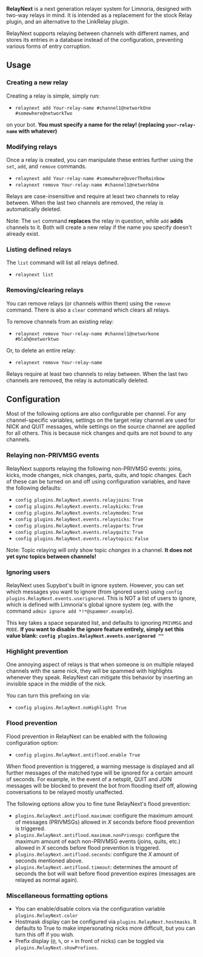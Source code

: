 **RelayNext** is a next generation relayer system for Limnoria, designed with two-way relays in mind. It is intended as a replacement for the stock Relay plugin, and an alternative to the LinkRelay plugin.

RelayNext supports relaying between channels with different names, and stores its entries in a database instead of the configuration, preventing various forms of entry corruption.

## Usage

### Creating a new relay

Creating a relay is simple, simply run:

* `relaynext add Your-relay-name #channel1@networkOne #somewhere@networkTwo`

on your bot. **You must specify a name for the relay! (replacing `your-relay-name` with whatever)**

### Modifying relays

Once a relay is created, you can manipulate these entries further using the `set`, `add`, and `remove` commands.

* `relaynext add Your-relay-name #somewhere@overTheRainbow`
* `relaynext remove Your-relay-name #channel1@networkOne`

Relays are case-insensitive and require at least two channels to relay between. When the last two channels are removed, the relay is automatically deleted.

Note: The `set` command **replaces** the relay in question, while `add` **adds** channels to it. Both will create a new relay if the name you specify doesn't already exist.

### Listing defined relays

The `list` command will list all relays defined.

* `relaynext list`

### Removing/clearing relays

You can remove relays (or channels within them) using the `remove` command. There is also a `clear` command which clears all relays.

To remove channels from an existing relay:

* `relaynext remove Your-relay-name #channel1@networkone #blah@networktwo`

Or, to delete an entire relay:

* `relaynext remove Your-relay-name`

Relays require at least two channels to relay between. When the last two channels are removed, the relay is automatically deleted.

## Configuration

Most of the following options are also configurable per channel. For any channel-specific variables, settings on the target relay channel are used for NICK and QUIT messages, while settings on the source channel are applied for all others. This is because nick changes and quits are not bound to any channels.

### Relaying non-PRIVMSG events

RelayNext supports relaying the following non-PRIVMSG events: joins, kicks, mode changes, nick changes, parts, quits, and topic changes. Each of these can be turned on and off using configuration variables, and have the following defaults:

- `config plugins.RelayNext.events.relayjoins`: `True`
- `config plugins.RelayNext.events.relaykicks`: `True`
- `config plugins.RelayNext.events.relaymodes`: `True`
- `config plugins.RelayNext.events.relaynicks`: `True`
- `config plugins.RelayNext.events.relayparts`: `True`
- `config plugins.RelayNext.events.relayquits`: `True`
- `config plugins.RelayNext.events.relaytopics`: `False`

Note: Topic relaying will only show topic *changes* in a channel. **It does not yet sync topics between channels!**

### Ignoring users
RelayNext uses Supybot's built in ignore system. However, you can set which messages you want to ignore (from ignored users) using `config plugins.RelayNext.events.userignored`. This is NOT a list of users to ignore, which is defined with Limnoria's global ignore system (eg. with the command `admin ignore add *!*@spammer.example`).

This key takes a space separated list, and defaults to ignoring `PRIVMSG` and `MODE`. **If you want to disable the ignore feature entirely, simply set this value blank: `config plugins.RelayNext.events.userignored ""`**

### Highlight prevention
One annoying aspect of relays is that when someone is on multiple relayed channels with the same nick, they will be spammed with highlights whenever they speak. RelayNext can mitigate this behavior by inserting an invisible space in the middle of the nick.

You can turn this prefixing on via:
* `config plugins.RelayNext.noHighlight True`

### Flood prevention
Flood prevention in RelayNext can be enabled with the following configuration option:
* `config plugins.RelayNext.antiflood.enable True`

When flood prevention is triggered, a warning message is displayed and all further messages of the matched type will be ignored for a certain amount of seconds. For example, in the event of a netsplit, QUIT and JOIN messages will be blocked to prevent the bot from flooding itself off, allowing conversations to be relayed mostly unaffected.

The following options allow you to fine tune RelayNext's flood prevention:

* `plugins.RelayNext.antiflood.maximum`: configure the maximum amount of messages (PRIVMSGs) allowed in *X* seconds before flood prevention is triggered.
* `plugins.RelayNext.antiflood.maximum.nonPrivmsgs`: configure the maximum amount of each non-PRIVMSG events (joins, quits, etc.) allowed in *X* seconds before flood prevention is triggered.
* `plugins.RelayNext.antiflood.seconds`: configure the *X* amount of seconds mentioned above.
* `plugins.RelayNext.antiflood.timeout`: determines the amount of seconds the bot will wait before flood prevention expires (messages are relayed as normal again).

### Miscellaneous formatting options

- You can enable/disable colors via the configuration variable `plugins.RelayNext.color`
- Hostmask display can be configured via `plugins.RelayNext.hostmasks`. It defaults to True to make impersonating nicks more difficult, but you can turn this off if you wish.
- Prefix display (`@`, `%`, or `+` in front of nicks) can be toggled via `plugins.RelayNext.showPrefixes`.
